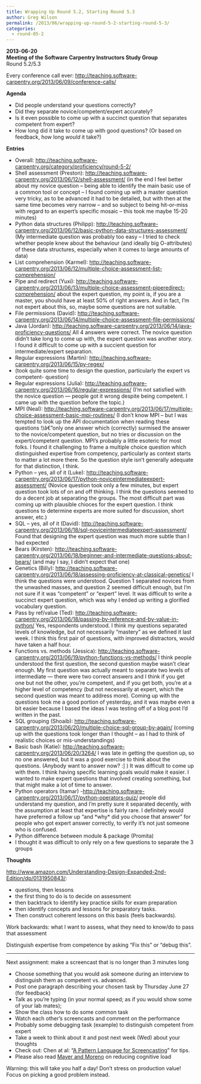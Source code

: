 ```yaml
---
title: Wrapping Up Round 5.2, Starting Round 5.3
author: Greg Wilson
permalink: /2013/06/wrapping-up-round-5-2-starting-round-5-3/
categories:
  - round-05-2
---
```

**2013-06-20**  
**Meeting of the Software Carpentry Instructors Study Group**  
Round 5.2/5.3

Every conference call ever: <http://teaching.software-carpentry.org/2013/06/09/conference-calls/>

**Agenda**

*   Did people understand your questions correctly?
*   Did they separate novice/competent/expert accurately?
*   Is it even possible to come up with a succinct question that separates competent from expert?
*   How long did it take to come up with good questions? (Or based on feedback, how long *would* it take?)

**Entries**

*   Overall: <http://teaching.software-carpentry.org/category/proficiency/round-5-2/>
*   Shell assessment (Preston): <http://teaching.software-carpentry.org/2013/06/12/shell-assessment/> (in the end I feel better about my novice question &#8211; being able to identify the main basic use of a common tool or concept &#8211; I found coming up with a master question very tricky, as to be advanced it had to be detailed, but with then at the same time becomes very narrow &#8211; and so subject to being hit-or-miss with regard to an expert&#8217;s specific mosaic &#8211; this took me maybe 15-20 minutes)
*   Python data structures (Philipp): <http://teaching.software-carpentry.org/2013/06/12/basic-python-data-structures-assessment/> (My intermediate question was probably too easy &#8211; I tried to check whether people knew about the behaviour (and ideally big O-attributes) of these data structures, especially when it comes to large amounts of data)
*   List comprehension (Karmel): <http://teaching.software-carpentry.org/2013/06/12/multiple-choice-assessment-list-comprehension/>
*   Pipe and redirect (Yuxi): <http://teaching.software-carpentry.org/2013/06/13/multiple-choice-assessment-piperedirect-comprehension/> about the expert question, my point is, if you are a master, you should have at least 50% of right answers. And in fact, I&#8217;m not expert about this, so, maybe some questions are not suitable.
*   File permissions (David): <http://teaching.software-carpentry.org/2013/06/14/multiple-choice-assessment-file-permissions/>
*   Java (Jordan): <http://teaching.software-carpentry.org/2013/06/14/java-proficiency-questions/> All 4 answers were correct. The novice question didn&#8217;t take long to come up with, the expert question was another story. I found it difficult to come up with a succient question for intermediate/expert separation.
*   Regular expressions (Martin): <http://teaching.software-carpentry.org/2013/06/15/py-regex/>
*   (took quite some time to design the question, particularly the expert vs competent- question)
*   Regular expressions (Julia): <http://teaching.software-carpentry.org/2013/06/16/regular-expressions/> (I&#8217;m not satisfied with the novice question &#8212; people got it wrong despite being competent. I came up with the question before the topic.)
*   MPI (Neal): <http://teaching.software-carpentry.org/2013/06/17/multiple-choice-assessment-basic-mpi-routines/> (I don&#8217;t know MPI &#8211; but I was tempted to look up the API documentation when reading these questions !)â€”only one answer which (correctly) surmised the answer to the novice/competent question, but no tries or discussion on the expert/competent question. MPI&#8217;s probably a little esoteric for most folks. I found it challenging to frame a multiple choice question which distinguished expertise from competency, particularly as context starts to matter a lot more there. So the question style isn&#8217;t generally adequate for that distinction, I think.
*   Python &#8211; yes, all of it (Luke): <http://teaching.software-carpentry.org/2013/06/17/python-noviceintermediateexpert-assessment/> (Novice question took only a few minutes, but expert question took lots of on and off thinking. I think the questions seemed to do a decent job at separating the groups. The most difficult part was coming up with plausible chioces for the expert question. I think questions to determine experts are more suited for discussion, short answer, etc.)
*   SQL &#8211; yes, all of it (David): <http://teaching.software-carpentry.org/2013/06/18/sql-noviceintermediateexpert-assessment/> Found that designing the expert question was much more subtle than I had expected
*   Bears (Kirsten): <http://teaching.software-carpentry.org/2013/06/18/beginner-and-intermediate-questions-about-bears/> (and may I say, I didn&#8217;t expect that one)
*   Genetics (Billy): <http://teaching.software-carpentry.org/2013/06/18/assessing-proficiency-at-classical-genetics/> I think the questions were understood. Question 1 separated novices from the unwashed masses, and question 2 seemed difficult enough, but I&#8217;m not sure if it was &#8220;competent&#8221; or &#8220;expert&#8221; level. It was difficult to write a succinct expert question, which was why I ended up writing a glorified vocabulary question.
*   Pass by ref/value (Ted): <http://teaching.software-carpentry.org/2013/06/18/passing-by-reference-and-by-value-in-python/> Yes, respondents understood. I think my questions separated levels of knowledge, but not necessarily &#8220;mastery&#8221; as we defined it last week. I think this first pair of questions, with improved distractors, would have taken a half hour.
*   Functions vs. methods (Jessica): <http://teaching.software-carpentry.org/2013/06/19/python-functions-vs-methods/> I think people understood the first question, the second question maybe wasn&#8217;t clear enough. My first question was actually meant to separate two levels of intermediate &#8212; there were two correct answers and I think if you get one but not the other, you&#8217;re competent, and if you get both, you&#8217;re at a higher level of competency (but not necessarily at expert, which the second question was meant to address more). Coming up with the questions took me a good portion of yesterday, and it was maybe even a bit easier because I based the ideas I was testing off of a blog post I&#8217;d written in the past.
*   SQL grouping (Shoaib): <http://teaching.software-carpentry.org/2013/06/20/multiple-choice-sql-group-by-again/> (coming up with the questions took longer than I thought &#8211; as I had to think of realistic choices or mis-understandings)
*   Basic bash (Katie): <http://teaching.software-carpentry.org/2013/06/20/3264/> I was late in getting the question up, so no one answered, but it was a good exercise to think about the questions. (Anybody want to answer now? :] ) It was difficult to come up with them. I think having specific learning goals would make it easier. I wanted to make expert questions that involved creating something, but that might make a lot of time to answer.
*   Python operators (Itamar) -<http://teaching.software-carpentry.org/2013/06/17/python-operators-quiz/> people did understand my question, and I&#8217;m pretty sure it separated decently, with the assumption at least that expertise is fairly rare. I definitely would have preferred a follow up &#8220;and \*why\* did you choose that answer&#8221; for people who got expert answer correctly, to verify it&#8217;s not just someone who is confused.
*   Python difference between module & package (Promita)
*   I thought it was difficult to only rely on a few questions to separate the 3 groups

**Thoughts**

<http://www.amazon.com/Understanding-Design-Expanded-2nd-Edition/dp/0131950843/>:

*   questions, then lessons
*   the first thing to do is to decide on assessment
*   then backtrack to identify key practice skills for exam preparation
*   then identify concepts and lessons for preparatory tasks.
*   Then construct coherent lessons on this basis (feels backwards).

Work backwards: what I want to assess, what they need to know/do to pass that assessment

<div>
  <p>
    Distinguish expertise from competence by asking &#8220;Fix this&#8221; or &#8220;debug this&#8221;.
  </p>
  
  <hr />
  
  <p>
    Next assignment: make a screencast that is no longer than 3 minutes long
  </p>
  
  <ul>
    <li>
      Choose something that you would ask someone during an interview to distinguish them as competent vs. advanced.
    </li>
    <li>
      Post one paragraph describing your chosen task by Thursday June 27 (for feedback)
    </li>
    <li>
      Talk as you&#8217;re typing (in your normal speed; as if you would show some of your lab mates);
    </li>
    <li>
      Show the class how to do some common task
    </li>
    <li>
      Watch each other&#8217;s screencasts and comment on the performance
    </li>
    <li>
      Probably some debugging task (example) to distinguish competent from expert
    </li>
    <li>
      Take a week to think about it and post next week (Wed) about your thoughts
    </li>
    <li>
      Check out: Chen at al: &#8220;<a href="http://teaching.software-carpentry.org/wp-content/uploads/2012/08/chen-pattern-language-screencasting-2009.pdf">A Pattern Language for Screencasting</a>&#8221; for tips.
    </li>
    <li>
      Please also read <a href="http://teaching.software-carpentry.org/wp-content/uploads/2012/08/mayer-reduce-cognitive-load.pdf">Mayer and Moreno</a> on reducing cognitive load
    </li>
  </ul>
  
  <p>
    Warning: this will take you half a day! Don&#8217;t stress on production value! Focus on picking a good problem instead.
  </p>
</div>
